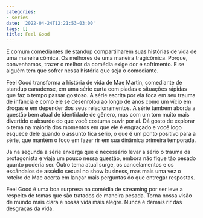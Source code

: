 ```yaml
---
categories:
- series
date: '2022-04-24T12:21:53-03:00'
tags: []
title: Feel Good
---
```


É comum comediantes de standup compartilharem suas histórias de vida de uma maneira cômica. Os melhores de uma maneira tragicômica. Porque, convenhamos, trazer o melhor da comédia exige dor e sofrimento. E se alguém tem que sofrer nessa história que seja o comediante.

Feel Good transforma a história de vida de Mae Martin, comediante de standup canadense, em uma série curta com piadas e situações rápidas que faz o tempo passar gostoso. A série escrita por ela foca em seu trauma de infância e como ele se desenrolou ao longo de anos como um vício em drogas e em depender dos seus relacionamentos. A série também aborda a questão bem atual de identidade de gênero, mas com um tom muito mais divertido e absurdo do que você costuma ouvir por aí. Dá gosto de explorar o tema na maioria dos momentos em que ele é engraçado e você logo esquece dele quando o assunto fica sério, o que é um ponto positivo para a série, que mantém o foco em fazer rir em sua dinâmica primeira temporada.

Já na segunda a série enxerga que é necessário levar a sério o trauma da protagonista e viaja um pouco nessa questão, embora não fique tão pesado quanto poderia ser. Outro tema atual surge, os cancelamentos e os escândalos de assédio sexual no show business, mas mais uma vez o roteiro de Mae acerta em lançar mais perguntas do que entregar respostas.

Feel Good é uma boa surpresa na comédia de streaming por ser leve a respeito de temas que são tratados de maneira pesada. Torna nossa visão de mundo mais clara e nossa vida mais alegre. Nunca é demais rir das desgraças da vida.